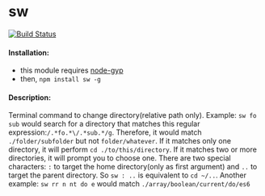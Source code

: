 
# sw

[![Build Status](https://travis-ci.org/komondor/sw.svg?branch=master)](https://travis-ci.org/komondor/sw)



#### Installation:

- this module requires [node-gyp](https://github.com/nodejs/node-gyp)
- then, `npm install sw -g`

#### Description:

Terminal command to change directory(relative path only). Example: `sw fo sub` would search for a directory
that matches this regular expression:`/.*fo.*\/.*sub.*/g`. Therefore, it would match `./folder/subfolder`
but not `folder/whatever`.  If it matches only one directory, it will perform `cd ./to/this/directory`.
If it matches two or more directories, it will prompt you to choose one. There are two special characters:
`:` to target the home directory(only as first argument) and `..` to target the parent directory.
So `sw : ..` is equivalent to `cd ~/..`. Another example: `sw rr n nt do e` would match `./array/boolean/current/do/es6`
